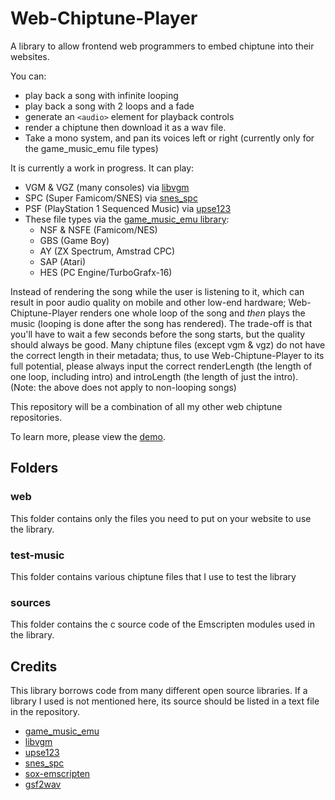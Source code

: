 # Web-Chiptune-Player
A library to allow frontend web programmers to embed chiptune into their websites.

You can:
- play back a song with infinite looping
- play back a song with 2 loops and a fade
- generate an `<audio>` element for playback controls
- render a chiptune then download it as a wav file.
- Take a mono system, and pan its voices left or right (currently only for the game_music_emu file types)

It is currently a work in progress. It can play:

- VGM & VGZ (many consoles) via [libvgm](https://github.com/ValleyBell/libvgm)
- SPC (Super Famicom/SNES) via [snes_spc](https://github.com/blarggs-audio-libraries/snes_spc)
- PSF (PlayStation 1 Sequenced Music) via [upse123](https://packages.ubuntu.com/en/mantic/upse123)
- These file types via the [game_music_emu library](https://github.com/libgme/game-music-emu):
	- NSF & NSFE (Famicom/NES)
	- GBS (Game Boy)
	- AY (ZX Spectrum, Amstrad CPC)
	- SAP (Atari)
	- HES (PC Engine/TurboGrafx-16)

Instead of rendering the song while the user is listening to it, which can result in poor audio quality on mobile and other low-end hardware; Web-Chiptune-Player renders one whole loop of the song and *then* plays the music (looping is done after the song has rendered). The trade-off is that you'll have to wait a few seconds before the song starts, but the quality should always be good.
Many chiptune files (except vgm & vgz) do not have the correct length in their metadata; thus, to use Web-Chiptune-Player to its full potential, please always input the correct renderLength (the length of one loop, including intro) and introLength (the length of just the intro).
(Note: the above does not apply to non-looping songs)

This repository will be a combination of all my other web chiptune repositories.

To learn more, please view the [demo]().

## Folders
### web
This folder contains only the files you need to put on your website to use the library.

### test-music
This folder contains various chiptune files that I use to test the library

### sources
This folder contains the c source code of the Emscripten modules used in the library.

## Credits
This library borrows code from many different open source libraries. If a library I used is not mentioned here, its source should be listed in a text file in the repository.

- [game_music_emu](https://github.com/libgme/game-music-emu)
- [libvgm](https://github.com/ValleyBell/libvgm)
- [upse123](https://packages.ubuntu.com/en/mantic/upse123)
- [snes_spc](https://github.com/blarggs-audio-libraries/snes_spc)
- [sox-emscripten](https://github.com/rameshvarun/sox-emscripten)
- [gsf2wav](https://github.com/jprjr/gsf2wav)